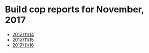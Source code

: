 # Build cop reports for November, 2017

* [2017/11/14](https://bitbucket.org/osrf/gazebo/wiki/buildcop/2017/11/14)
* [2017/11/15](https://bitbucket.org/osrf/gazebo/wiki/buildcop/2017/11/15)
* [2017/11/16](https://bitbucket.org/osrf/gazebo/wiki/buildcop/2017/11/16)